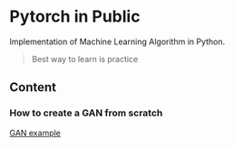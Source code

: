# Pytorch in Public

Implementation of Machine Learning Algorithm in Python. 

> Best way to learn is practice

## Content

### How to create a GAN from scratch

[GAN example](./simple_gan/)
